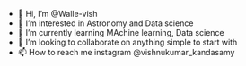 - 👋 Hi, I’m @Walle-vish
- 👀 I’m interested in Astronomy and Data science
- 🌱 I’m currently learning MAchine learning, Data science
- 💞️ I’m looking to collaborate on anything simple to start with
- 📫 How to reach me instagram @vishnukumar_kandasamy

<!---
Walle-vish/Walle-vish is a ✨ special ✨ repository because its `README.md` (this file) appears on your GitHub profile.
You can click the Preview link to take a look at your changes.
--->

